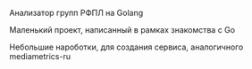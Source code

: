 Анализатор групп РФПЛ на Golang

Маленький проект, написанный в рамках знакомства с Go

Небольшие нароботки, для создания сервиса, аналогичного mediametrics-ru